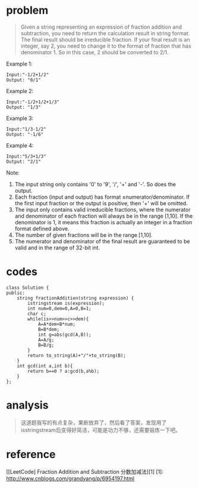 # problem
>Given a string representing an expression of fraction addition and subtraction, you need to return the calculation result in string format. The final result should be irreducible fraction. If your final result is an integer, say 2, you need to change it to the format of fraction that has denominator 1. So in this case, 2 should be converted to 2/1.

Example 1:
```
Input:"-1/2+1/2"
Output: "0/1"
```
Example 2:
```
Input:"-1/2+1/2+1/3"
Output: "1/3"
```
Example 3:
```
Input:"1/3-1/2"
Output: "-1/6"
```
Example 4:
```
Input:"5/3+1/3"
Output: "2/1"
```
Note:
1. The input string only contains '0' to '9', '/', '+' and '-'. So does the output.
2. Each fraction (input and output) has format ±numerator/denominator. If the first input fraction or the output is positive, then '+' will be omitted.
3. The input only contains valid irreducible fractions, where the numerator and denominator of each fraction will always be in the range [1,10]. If the denominator is 1, it means this fraction is actually an integer in a fraction format defined above.
4. The number of given fractions will be in the range [1,10].
5. The numerator and denominator of the final result are guaranteed to be valid and in the range of 32-bit int.

# codes
```
class Solution {
public:
    string fractionAddition(string expression) {
        istringstream is(expression);
        int num=0,dem=0,A=0,B=1;
        char c;
        while(is>>num>>c>>dem){
            A=A*dem+B*num;
            B=B*dem;
            int g=abs(gcd(A,B));
            A=A/g;
            B=B/g;
        }
        return to_string(A)+"/"+to_string(B);
    }
    int gcd(int a,int b){
        return b==0 ? a:gcd(b,a%b);
    }
};
```

# analysis
>这道题我写的有点复杂，果断放弃了，然后看了答案，发现用了isstringstream后变得好简洁，可能是功力不够，还需要锻炼一下吧。

# reference
[[LeetCode] Fraction Addition and Subtraction 分数加减法][1]
[1]: http://www.cnblogs.com/grandyang/p/6954197.html